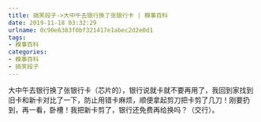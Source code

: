 ```yaml
---
title: 搞笑段子->大中午去银行换了张银行卡 | 糗事百科
date: 2019-11-18 03:32:29
urlname: 0c90e6383f0bf321417e1abec2d2e0d1
tags: 
- 糗事百科
categories:
- 糗事百科
- 搞笑段子
---
```

大中午去银行换了张银行卡（芯片的），银行说就卡就不要再用了，我回到家找到旧卡和新卡对比了一下，防止用错卡麻烦，顺便拿起剪刀把卡剪了几刀！刚要扔到，再一看，卧槽！我把新卡剪了，银行还免费再给换吗？（交行）。


